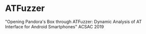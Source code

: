 # ATFuzzer
"Opening Pandora's Box through ATFuzzer: Dynamic Analysis of AT Interface for Android Smartphones" ACSAC 2019

